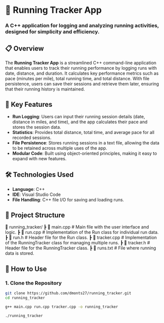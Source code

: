 # 🏃 Running Tracker App

### A C++ application for logging and analyzing running activities, designed for simplicity and efficiency.

## 📋 Overview
The **Running Tracker App** is a streamlined C++ command-line application that enables users to track their running performance by logging runs with date, distance, and duration. It calculates key performance metrics such as pace (minutes per mile), total running time, and total distance. With file persistence, users can save their sessions and retrieve them later, ensuring that their running history is maintained.

## 🚀 Key Features
- **Run Logging**: Users can input their running session details (date, distance in miles, and time), and the app calculates their pace and stores the session data.
- **Statistics**: Provides total distance, total time, and average pace for all recorded sessions.
- **File Persistence**: Stores running sessions in a text file, allowing the data to be retained across multiple uses of the app.
- **Modular Code**: Built using object-oriented principles, making it easy to expand with new features.

## 🛠️ Technologies Used
- **Language**: C++
- **IDE**: Visual Studio Code
- **File Handling**: C++ file I/O for saving and loading runs.

## 📂 Project Structure
📁 running_tracker/
 ┣ 📜 main.cpp        # Main file with the user interface and logic.
 ┣ 📜 run.cpp         # Implementation of the Run class for individual run data.
 ┣ 📜 run.h           # Header file for the Run class.
 ┣ 📜 tracker.cpp     # Implementation of the RunningTracker class for managing multiple runs.
 ┣ 📜 tracker.h       # Header file for the RunningTracker class.
 ┣ 📜 runs.txt        # File where running data is stored.

 ## 📝 How to Use
### 1. Clone the Repository
```bash
git clone https://github.com/dmonts27/running_tracker.git
cd running_tracker

g++ main.cpp run.cpp tracker.cpp -o running_tracker

./running_tracker

